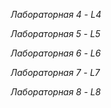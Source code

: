 
_Лабораторная 4 - L4_

_Лабораторная 5 - L5_

_Лабораторная 6 - L6_

_Лабораторная 7 - L7_

_Лабораторная 8 - L8_
